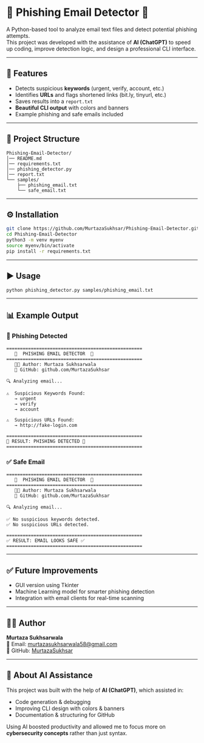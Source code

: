 # 📧 Phishing Email Detector 🚨  

A Python-based tool to analyze email text files and detect potential phishing attempts.  
This project was developed with the assistance of **AI (ChatGPT)** to speed up coding, improve detection logic, and design a professional CLI interface.  

---

## 🚀 Features
- Detects suspicious **keywords** (urgent, verify, account, etc.)
- Identifies **URLs** and flags shortened links (bit.ly, tinyurl, etc.)
- Saves results into a `report.txt`
- **Beautiful CLI output** with colors and banners
- Example phishing and safe emails included

---

## 📂 Project Structure
```
Phishing-Email-Detector/
│── README.md
│── requirements.txt
│── phishing_detector.py
│── report.txt
└── samples/
    ├── phishing_email.txt
    └── safe_email.txt
```

---

## ⚙️ Installation
```bash
git clone https://github.com/MurtazaSukhsar/Phishing-Email-Detector.git
cd Phishing-Email-Detector
python3 -m venv myenv
source myenv/bin/activate
pip install -r requirements.txt
```

---

## ▶️ Usage
```bash
python phishing_detector.py samples/phishing_email.txt
```

---

## 📊 Example Output

### 🚨 Phishing Detected
```
==================================================
   📧  PHISHING EMAIL DETECTOR  🚨
==================================================
   👨‍💻 Author: Murtaza Sukhsarwala
   🔗 GitHub: github.com/MurtazaSukhsar

🔍 Analyzing email...

⚠️  Suspicious Keywords Found:
   → urgent
   → verify
   → account

⚠️  Suspicious URLs Found:
   → http://fake-login.com

==================================================
🚨 RESULT: PHISHING DETECTED 🚨
==================================================
```

### ✅ Safe Email
```
==================================================
   📧  PHISHING EMAIL DETECTOR  🚨
==================================================
   👨‍💻 Author: Murtaza Sukhsarwala
   🔗 GitHub: github.com/MurtazaSukhsar

🔍 Analyzing email...

✅ No suspicious keywords detected.
✅ No suspicious URLs detected.

==================================================
✅ RESULT: EMAIL LOOKS SAFE ✅
==================================================
```

---

## ✅ Future Improvements
- GUI version using Tkinter
- Machine Learning model for smarter phishing detection
- Integration with email clients for real-time scanning

---

## 👨‍💻 Author
**Murtaza Sukhsarwala**  
📧 Email: murtazasukhsarwala58@gmail.com  
🔗 GitHub: [MurtazaSukhsar](https://github.com/MurtazaSukhsar)  

---

## 🤖 About AI Assistance
This project was built with the help of **AI (ChatGPT)**, which assisted in:
- Code generation & debugging  
- Improving CLI design with colors & banners  
- Documentation & structuring for GitHub  

Using AI boosted productivity and allowed me to focus more on **cybersecurity concepts** rather than just syntax.
